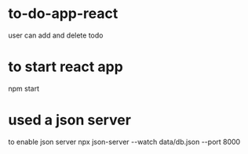 # to-do-app-react
user can add and delete todo 

# to start react app
npm start

# used a json server
to enable json server
npx json-server --watch data/db.json --port 8000
